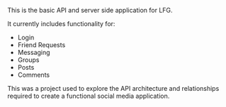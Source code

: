 This is the basic API and server side application for LFG.

It currently includes functionality for:
- Login
- Friend Requests
- Messaging
- Groups
- Posts
- Comments

This was a project used to explore the API architecture and relationships required to create a functional social media application.
